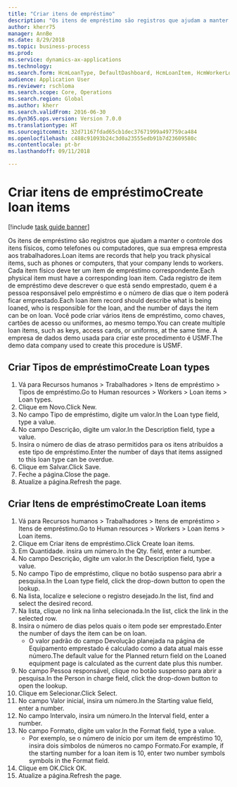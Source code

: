 ```yaml
--- 
title: "Criar itens de empréstimo"
description: "Os itens de empréstimo são registros que ajudam a manter o controle dos itens físicos, como telefones ou computadores, que sua empresa empresta aos trabalhadores."
author: kherr75
manager: AnnBe
ms.date: 8/29/2018
ms.topic: business-process
ms.prod: 
ms.service: dynamics-ax-applications
ms.technology: 
ms.search.form: HcmLoanType, DefaultDashboard, HcmLoanItem, HcmWorkerLookUp
audience: Application User
ms.reviewer: rschloma
ms.search.scope: Core, Operations
ms.search.region: Global
ms.author: kherr
ms.search.validFrom: 2016-06-30
ms.dyn365.ops.version: Version 7.0.0
ms.translationtype: HT
ms.sourcegitcommit: 32d71167fdad65cb1dec37671999a497759ca484
ms.openlocfilehash: c488c91093b24c3d0a23555edb91b7d23609580c
ms.contentlocale: pt-br
ms.lasthandoff: 09/11/2018

---
```

# <a name="create-loan-items"></a><span data-ttu-id="595bb-103">Criar itens de empréstimo</span><span class="sxs-lookup"><span data-stu-id="595bb-103">Create loan items</span></span>

[!include [task guide banner](../../includes/task-guide-banner.md)]

<span data-ttu-id="595bb-104">Os itens de empréstimo são registros que ajudam a manter o controle dos itens físicos, como telefones ou computadores, que sua empresa empresta aos trabalhadores.</span><span class="sxs-lookup"><span data-stu-id="595bb-104">Loan items are records that help you track physical items, such as phones or computers, that your company lends to workers.</span></span> <span data-ttu-id="595bb-105">Cada item físico deve ter um item de empréstimo correspondente.</span><span class="sxs-lookup"><span data-stu-id="595bb-105">Each physical item must have a corresponding loan item.</span></span> <span data-ttu-id="595bb-106">Cada registro de item de empréstimo deve descrever o que está sendo emprestado, quem é a pessoa responsável pelo empréstimo e o número de dias que o item poderá ficar emprestado.</span><span class="sxs-lookup"><span data-stu-id="595bb-106">Each loan item record should describe what is being loaned, who is responsible for the loan, and the number of days the item can be on loan.</span></span> <span data-ttu-id="595bb-107">Você pode criar vários itens de empréstimo, como chaves, cartões de acesso ou uniformes, ao mesmo tempo.</span><span class="sxs-lookup"><span data-stu-id="595bb-107">You can create multiple loan items, such as keys, access cards, or uniforms, at the same time.</span></span> <span data-ttu-id="595bb-108">A empresa de dados demo usada para criar este procedimento é USMF.</span><span class="sxs-lookup"><span data-stu-id="595bb-108">The demo data company used to create this procedure is USMF.</span></span>


## <a name="create-loan-types"></a><span data-ttu-id="595bb-109">Criar Tipos de empréstimo</span><span class="sxs-lookup"><span data-stu-id="595bb-109">Create Loan types</span></span>
1. <span data-ttu-id="595bb-110">Vá para Recursos humanos > Trabalhadores > Itens de empréstimo > Tipos de empréstimo.</span><span class="sxs-lookup"><span data-stu-id="595bb-110">Go to Human resources > Workers > Loan items > Loan types.</span></span>
2. <span data-ttu-id="595bb-111">Clique em Novo.</span><span class="sxs-lookup"><span data-stu-id="595bb-111">Click New.</span></span>
3. <span data-ttu-id="595bb-112">No campo Tipo de empréstimo, digite um valor.</span><span class="sxs-lookup"><span data-stu-id="595bb-112">In the Loan type field, type a value.</span></span>
4. <span data-ttu-id="595bb-113">No campo Descrição, digite um valor.</span><span class="sxs-lookup"><span data-stu-id="595bb-113">In the Description field, type a value.</span></span>
5. <span data-ttu-id="595bb-114">Insira o número de dias de atraso permitidos para os itens atribuídos a este tipo de empréstimo.</span><span class="sxs-lookup"><span data-stu-id="595bb-114">Enter the number of days that items assigned to this loan type can be overdue.</span></span> 
6. <span data-ttu-id="595bb-115">Clique em Salvar.</span><span class="sxs-lookup"><span data-stu-id="595bb-115">Click Save.</span></span>
7. <span data-ttu-id="595bb-116">Feche a página.</span><span class="sxs-lookup"><span data-stu-id="595bb-116">Close the page.</span></span>
8. <span data-ttu-id="595bb-117">Atualize a página.</span><span class="sxs-lookup"><span data-stu-id="595bb-117">Refresh the page.</span></span>

## <a name="create-loan-items"></a><span data-ttu-id="595bb-118">Criar Itens de empréstimo</span><span class="sxs-lookup"><span data-stu-id="595bb-118">Create Loan items</span></span>
1. <span data-ttu-id="595bb-119">Vá para Recursos humanos > Trabalhadores > Itens de empréstimo > Itens de empréstimo.</span><span class="sxs-lookup"><span data-stu-id="595bb-119">Go to Human resources > Workers > Loan items > Loan items.</span></span>
2. <span data-ttu-id="595bb-120">Clique em Criar itens de empréstimo.</span><span class="sxs-lookup"><span data-stu-id="595bb-120">Click Create loan items.</span></span>
3. <span data-ttu-id="595bb-121">Em Quantidade. insira um número.</span><span class="sxs-lookup"><span data-stu-id="595bb-121">In the Qty. field, enter a number.</span></span>
4. <span data-ttu-id="595bb-122">No campo Descrição, digite um valor.</span><span class="sxs-lookup"><span data-stu-id="595bb-122">In the Description field, type a value.</span></span>
5. <span data-ttu-id="595bb-123">No campo Tipo de empréstimo, clique no botão suspenso para abrir a pesquisa.</span><span class="sxs-lookup"><span data-stu-id="595bb-123">In the Loan type field, click the drop-down button to open the lookup.</span></span>
6. <span data-ttu-id="595bb-124">Na lista, localize e selecione o registro desejado.</span><span class="sxs-lookup"><span data-stu-id="595bb-124">In the list, find and select the desired record.</span></span>
7. <span data-ttu-id="595bb-125">Na lista, clique no link na linha selecionada.</span><span class="sxs-lookup"><span data-stu-id="595bb-125">In the list, click the link in the selected row.</span></span>
8. <span data-ttu-id="595bb-126">Insira o número de dias pelos quais o item pode ser emprestado.</span><span class="sxs-lookup"><span data-stu-id="595bb-126">Enter the number of days the item can be on loan.</span></span>
    * <span data-ttu-id="595bb-127">O valor padrão do campo Devolução planejada na página de Equipamento emprestado é calculado como a data atual mais esse número.</span><span class="sxs-lookup"><span data-stu-id="595bb-127">The default value for the Planned return field on the Loaned equipment page is calculated as the current date plus this number.</span></span>  
9. <span data-ttu-id="595bb-128">No campo Pessoa responsável, clique no botão suspenso para abrir a pesquisa.</span><span class="sxs-lookup"><span data-stu-id="595bb-128">In the Person in charge field, click the drop-down button to open the lookup.</span></span>
10. <span data-ttu-id="595bb-129">Clique em Selecionar.</span><span class="sxs-lookup"><span data-stu-id="595bb-129">Click Select.</span></span>
11. <span data-ttu-id="595bb-130">No campo Valor inicial, insira um número.</span><span class="sxs-lookup"><span data-stu-id="595bb-130">In the Starting value field, enter a number.</span></span>
12. <span data-ttu-id="595bb-131">No campo Intervalo, insira um número.</span><span class="sxs-lookup"><span data-stu-id="595bb-131">In the Interval field, enter a number.</span></span>
13. <span data-ttu-id="595bb-132">No campo Formato, digite um valor.</span><span class="sxs-lookup"><span data-stu-id="595bb-132">In the Format field, type a value.</span></span>
    * <span data-ttu-id="595bb-133">Por exemplo, se o número de início por um item de empréstimo 10, insira dois símbolos de números no campo Formato.</span><span class="sxs-lookup"><span data-stu-id="595bb-133">For example, if the starting number for a loan item is 10, enter two number symbols symbols in the Format field.</span></span>  
14. <span data-ttu-id="595bb-134">Clique em OK.</span><span class="sxs-lookup"><span data-stu-id="595bb-134">Click OK.</span></span>
15. <span data-ttu-id="595bb-135">Atualize a página.</span><span class="sxs-lookup"><span data-stu-id="595bb-135">Refresh the page.</span></span>


